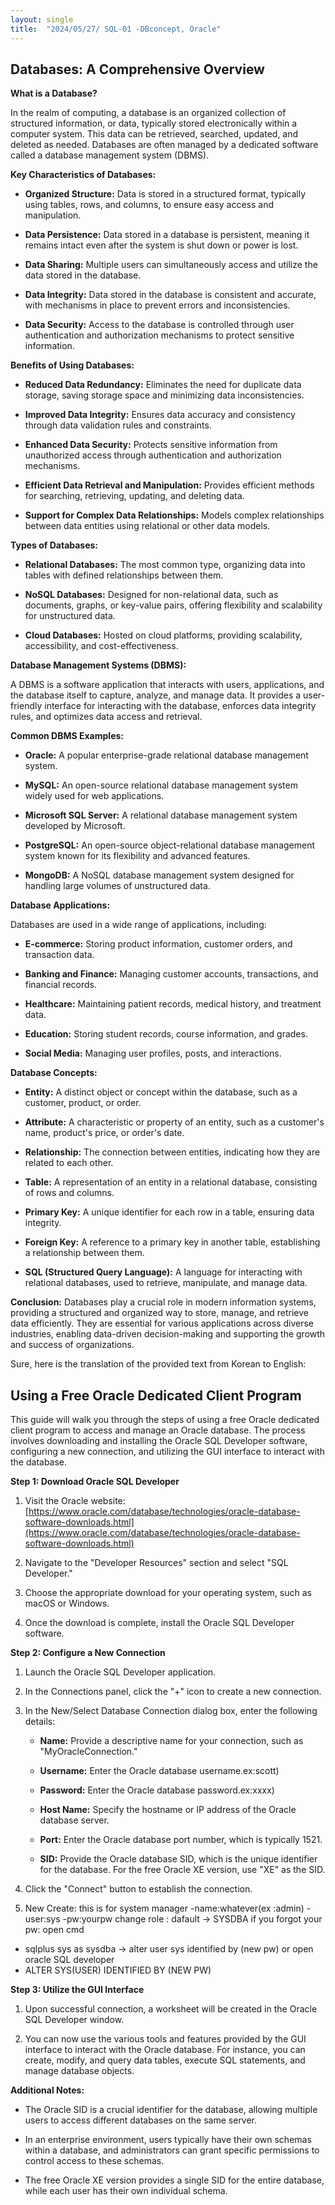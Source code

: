 ```yaml
---
layout: single
title:  "2024/05/27/ SQL-01 -DBconcept, Oracle"
---
```



## Databases: A Comprehensive Overview

**What is a Database?**

In the realm of computing, a database is an organized collection of structured information, or data, typically stored electronically within a computer system. This data can be retrieved, searched, updated, and deleted as needed. Databases are often managed by a dedicated software called a database management system (DBMS).

**Key Characteristics of Databases:**

* **Organized Structure:** Data is stored in a structured format, typically using tables, rows, and columns, to ensure easy access and manipulation.

* **Data Persistence:** Data stored in a database is persistent, meaning it remains intact even after the system is shut down or power is lost.

* **Data Sharing:** Multiple users can simultaneously access and utilize the data stored in the database.

* **Data Integrity:** Data stored in the database is consistent and accurate, with mechanisms in place to prevent errors and inconsistencies.

* **Data Security:** Access to the database is controlled through user authentication and authorization mechanisms to protect sensitive information.

**Benefits of Using Databases:**

* **Reduced Data Redundancy:** Eliminates the need for duplicate data storage, saving storage space and minimizing data inconsistencies.

* **Improved Data Integrity:** Ensures data accuracy and consistency through data validation rules and constraints.

* **Enhanced Data Security:** Protects sensitive information from unauthorized access through authentication and authorization mechanisms.

* **Efficient Data Retrieval and Manipulation:** Provides efficient methods for searching, retrieving, updating, and deleting data.

* **Support for Complex Data Relationships:** Models complex relationships between data entities using relational or other data models.

**Types of Databases:**

* **Relational Databases:** The most common type, organizing data into tables with defined relationships between them.

* **NoSQL Databases:** Designed for non-relational data, such as documents, graphs, or key-value pairs, offering flexibility and scalability for unstructured data.

* **Cloud Databases:** Hosted on cloud platforms, providing scalability, accessibility, and cost-effectiveness.

**Database Management Systems (DBMS):**

A DBMS is a software application that interacts with users, applications, and the database itself to capture, analyze, and manage data. It provides a user-friendly interface for interacting with the database, enforces data integrity rules, and optimizes data access and retrieval.

**Common DBMS Examples:**

* **Oracle:** A popular enterprise-grade relational database management system.

* **MySQL:** An open-source relational database management system widely used for web applications.

* **Microsoft SQL Server:** A relational database management system developed by Microsoft.

* **PostgreSQL:** An open-source object-relational database management system known for its flexibility and advanced features.

* **MongoDB:** A NoSQL database management system designed for handling large volumes of unstructured data.

**Database Applications:**

Databases are used in a wide range of applications, including:

* **E-commerce:** Storing product information, customer orders, and transaction data.

* **Banking and Finance:** Managing customer accounts, transactions, and financial records.

* **Healthcare:** Maintaining patient records, medical history, and treatment data.

* **Education:** Storing student records, course information, and grades.

* **Social Media:** Managing user profiles, posts, and interactions.

**Database Concepts:**

* **Entity:** A distinct object or concept within the database, such as a customer, product, or order.

* **Attribute:** A characteristic or property of an entity, such as a customer's name, product's price, or order's date.

* **Relationship:** The connection between entities, indicating how they are related to each other.

* **Table:** A representation of an entity in a relational database, consisting of rows and columns.

* **Primary Key:** A unique identifier for each row in a table, ensuring data integrity.

* **Foreign Key:** A reference to a primary key in another table, establishing a relationship between them.

* **SQL (Structured Query Language):** A language for interacting with relational databases, used to retrieve, manipulate, and manage data.

**Conclusion:**
Databases play a crucial role in modern information systems, providing a structured and organized way to store, manage, and retrieve data efficiently. They are essential for various applications across diverse industries, enabling data-driven decision-making and supporting the growth and success of organizations.

Sure, here is the translation of the provided text from Korean to English:

## **Using a Free Oracle Dedicated Client Program**

This guide will walk you through the steps of using a free Oracle dedicated client program to access and manage an Oracle database. The process involves downloading and installing the Oracle SQL Developer software, configuring a new connection, and utilizing the GUI interface to interact with the database.

**Step 1: Download Oracle SQL Developer**

1. Visit the Oracle website: [https://www.oracle.com/database/technologies/oracle-database-software-downloads.html](https://www.oracle.com/database/technologies/oracle-database-software-downloads.html)

2. Navigate to the "Developer Resources" section and select "SQL Developer."

3. Choose the appropriate download for your operating system, such as macOS or Windows.

4. Once the download is complete, install the Oracle SQL Developer software.

**Step 2: Configure a New Connection**

1. Launch the Oracle SQL Developer application.

2. In the Connections panel, click the "+" icon to create a new connection.

3. In the New/Select Database Connection dialog box, enter the following details:

   - **Name:** Provide a descriptive name for your connection, such as "MyOracleConnection."

   - **Username:** Enter the Oracle database username.ex:scott) 

   - **Password:** Enter the Oracle database password.ex:xxxx)

   - **Host Name:** Specify the hostname or IP address of the Oracle database server.

   - **Port:** Enter the Oracle database port number, which is typically 1521.

   - **SID:** Provide the Oracle database SID, which is the unique identifier for the database. For the free Oracle XE version, use "XE" as the SID.

4. Click the "Connect" button to establish the connection.

5. New Create: this is for system manager 
   -name:whatever(ex :admin)
   -user:sys
   -pw:yourpw
   change role : dafault -> SYSDBA
if you forgot your pw:
  open cmd
  - sqlplus sys as sysdba -> alter user sys identified by (new pw) 
or
  open oracle SQL developer
  - ALTER SYS(USER) IDENTIFIED BY (NEW PW)  

**Step 3: Utilize the GUI Interface**

1. Upon successful connection, a worksheet will be created in the Oracle SQL Developer window.

2. You can now use the various tools and features provided by the GUI interface to interact with the Oracle database. For instance, you can create, modify, and query data tables, execute SQL statements, and manage database objects.

**Additional Notes:**

* The Oracle SID is a crucial identifier for the database, allowing multiple users to access different databases on the same server.

* In an enterprise environment, users typically have their own schemas within a database, and administrators can grant specific permissions to control access to these schemas.

* The free Oracle XE version provides a single SID for the entire database, while each user has their own individual schema.

